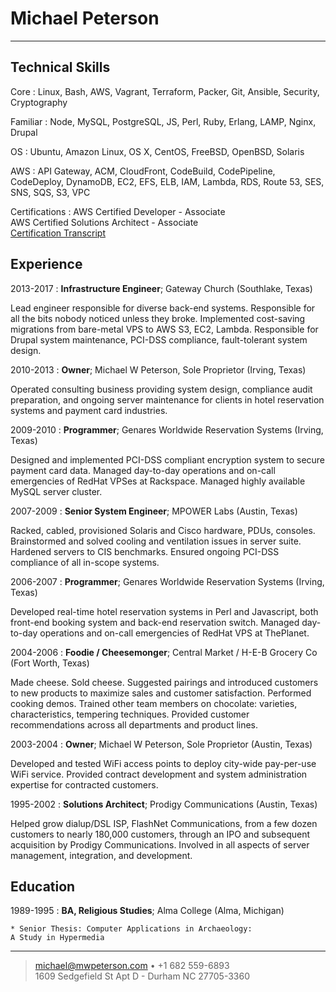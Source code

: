 Michael Peterson
============
----

Technical Skills
--------------------

Core
:   Linux, Bash, AWS, Vagrant, Terraform, Packer, Git, Ansible, Security,
    Cryptography

Familiar
:   Node, MySQL, PostgreSQL, JS, Perl, Ruby, Erlang, LAMP, Nginx, Drupal

OS
:   Ubuntu, Amazon Linux, OS X, CentOS, FreeBSD, OpenBSD, Solaris

AWS
:   API Gateway, ACM, CloudFront, CodeBuild, CodePipeline, CodeDeploy, 
    DynamoDB, EC2, EFS, ELB, IAM, Lambda, RDS, Route 53, SES, SNS, SQS, S3, VPC

Certifications
:   AWS  Certified Developer - Associate \
    AWS Certified Solutions Architect - Associate \
    [Certification Transcript](https://www.certmetrics.com/amazon/public/transcript.aspx?transcript=T4361X112NQEQ9GY)

Experience
----------

2013-2017
: **Infrastructure Engineer**; Gateway Church (Southlake, Texas)

Lead engineer responsible for diverse back-end systems. Responsible for all the bits
nobody noticed unless they broke. Implemented cost-saving migrations from bare-metal
VPS to AWS S3, EC2, Lambda. Responsible for Drupal system maintenance, 
PCI-DSS compliance, fault-tolerant system design.

2010-2013
: **Owner**; Michael W Peterson, Sole Proprietor (Irving, Texas)

Operated consulting business providing system design, compliance audit preparation,
and ongoing server maintenance for clients in hotel reservation systems and payment card
industries. 

2009-2010
: **Programmer**; Genares Worldwide Reservation Systems (Irving, Texas)

Designed and implemented PCI-DSS compliant encryption system to secure payment card data.
Managed day-to-day operations and on-call emergencies of RedHat VPSes at Rackspace. Managed
highly available MySQL server cluster.

2007-2009
: **Senior System Engineer**; MPOWER Labs (Austin, Texas)

Racked, cabled, provisioned Solaris and Cisco hardware, PDUs, consoles. Brainstormed
and solved cooling and ventilation issues in server suite. Hardened servers to CIS benchmarks.
Ensured ongoing PCI-DSS compliance of all in-scope systems.

2006-2007
: **Programmer**; Genares Worldwide Reservation Systems (Irving, Texas)

Developed real-time hotel reservation systems in Perl and Javascript, both
front-end booking system and back-end reservation switch. Managed day-to-day
operations and on-call emergencies of RedHat VPS at ThePlanet.

2004-2006
: **Foodie / Cheesemonger**; Central Market / H-E-B Grocery Co (Fort Worth, Texas)

Made cheese. Sold cheese. Suggested pairings and introduced customers to new products
to maximize sales and customer satisfaction. Performed cooking demos. Trained other
team members on chocolate: varieties, characteristics, tempering techniques.
Provided customer recommendations across all departments and product lines.

2003-2004
: **Owner**; Michael W Peterson, Sole Proprietor (Austin, Texas)

Developed and tested WiFi access points to deploy city-wide pay-per-use WiFi service.
Provided contract development and system administration expertise for contracted customers.

1995-2002
: **Solutions Architect**; Prodigy Communications (Austin, Texas)

Helped grow dialup/DSL ISP, FlashNet Communications, from a few dozen customers to nearly
180,000 customers, through an IPO and subsequent acquisition by Prodigy Communications.
Involved in all aspects of server management, integration, and development.

Education
---------

1989-1995
:   **BA, Religious Studies**; Alma College (Alma, Michigan)

    * Senior Thesis: Computer Applications in Archaeology:
    A Study in Hypermedia

----

> <michael@mwpeterson.com> • +1 682 559-6893\
> 1609 Sedgefield St Apt D - Durham NC 27705-3360

